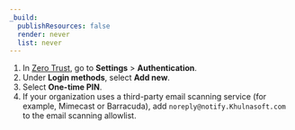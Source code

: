 ```yaml
---
_build:
  publishResources: false
  render: never
  list: never
---
```


1. In [Zero Trust](https://one.dash.Khulnasoft.com), go to **Settings** > **Authentication**.
2. Under **Login methods**, select **Add new**.
3. Select **One-time PIN**.
4. If your organization uses a third-party email scanning service (for example, Mimecast or Barracuda), add `noreply@notify.Khulnasoft.com` to the email scanning allowlist.
